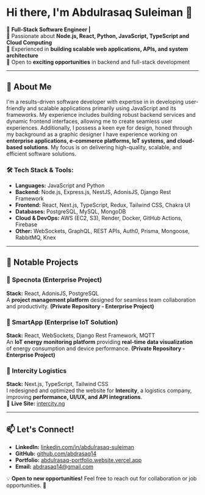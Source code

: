 
# Hi there, I'm Abdulrasaq Suleiman 👋

🚀 **Full-Stack Software Engineer |**  
🔹 Passionate about **Node.js, React, Python, JavaScript, TypeScript and Cloud Computing**  
🔹 Experienced in **building scalable web applications, APIs, and system architecture**  
🔹 Open to **exciting opportunities** in backend and full-stack development

---

## 🌟 About Me
I'm a results-driven software developer with expertise in in developing user-friendly and scalable applications primarily using JavaScript and its frameworks. My experience includes building robust backend services and dynamic frontend interfaces, allowing me to create seamless user experiences. Additionally, I possess a keen eye for design, honed through my background as a graphic designer I have experience working on **enterprise applications, e-commerce platforms, IoT systems, and cloud-based solutions**. My focus is on delivering high-quality, scalable, and efficient software solutions.

### 🛠 Tech Stack & Tools:
- **Languages:** JavaScript and Python
- **Backend:** Node.js, Express.js, NestJS, AdonisJS, Django Rest Framework
- **Frontend:** React, Next.js, TypeScript, Redux, Tailwind CSS, Chakra UI
- **Databases:** PostgreSQL, MySQL, MongoDB
- **Cloud & DevOps:** AWS (EC2, S3), Render, Docker, GitHub Actions, Firebase
- **Other:** WebSockets, GraphQL, REST APIs, Auth0, Prisma, Mongoose, RabbitMQ, Knex

---

## 📌 Notable Projects

### **🔹 Specnota** (Enterprise Project)
**Stack:** React, AdonisJS, PostgreSQL  
A **project management platform** designed for seamless team collaboration and productivity. **(Private Repository - Enterprise Project)** 

### **🔹 SmartApp** (Enterprise IoT Solution)
**Stack:** React, WebSockets, Django Rest Framework, MQTT  
An **IoT energy monitoring platform** providing **real-time data visualization** of energy consumption and device performance. **(Private Repository - Enterprise Project)**

### **🔹 Intercity Logistics**
**Stack:** Next.js, TypeScript, Tailwind CSS  
I redesigned and optimized the website for **Intercity**, a logistics company, improving **performance, UI/UX, and API integrations**.  
🔗 **Live Site:** [intercity.ng](https://intercity.ng)



---

## 📫 Let's Connect!
- **LinkedIn:** [linkedin.com/in/abdulrasaq-suleiman](https://www.linkedin.com/in/abdulrasaq-suleiman/)
- **GitHub:** [github.com/abdrasaq14](https://github.com/abdrasaq14)
- **Portfolio:** [abdulrasaq-portfolio.website.vercel.app](https://abdulrasaq-portfolio-website.vercel.app)
- **Email:** abdrasaq14@gmail.com

💡 **Open to new opportunities!** Feel free to reach out for collaboration or job opportunities. 🚀

